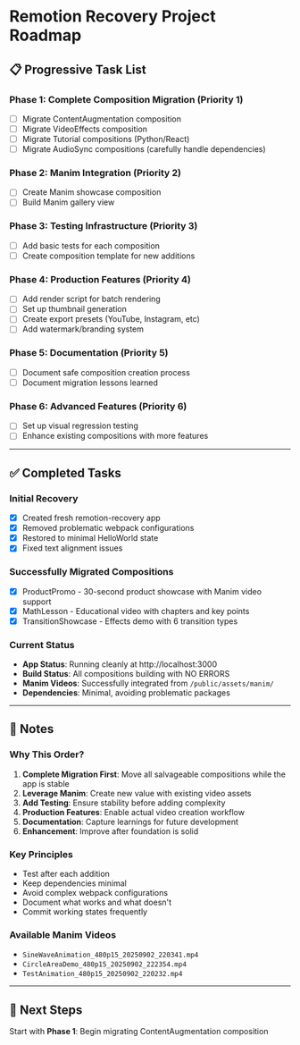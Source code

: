 # Remotion Recovery Project Roadmap

## 📋 Progressive Task List

### **Phase 1: Complete Composition Migration** (Priority 1)
- [ ] Migrate ContentAugmentation composition
- [ ] Migrate VideoEffects composition  
- [ ] Migrate Tutorial compositions (Python/React)
- [ ] Migrate AudioSync compositions (carefully handle dependencies)

### **Phase 2: Manim Integration** (Priority 2)
- [ ] Create Manim showcase composition
- [ ] Build Manim gallery view

### **Phase 3: Testing Infrastructure** (Priority 3)
- [ ] Add basic tests for each composition
- [ ] Create composition template for new additions

### **Phase 4: Production Features** (Priority 4)
- [ ] Add render script for batch rendering
- [ ] Set up thumbnail generation
- [ ] Create export presets (YouTube, Instagram, etc)
- [ ] Add watermark/branding system

### **Phase 5: Documentation** (Priority 5)
- [ ] Document safe composition creation process
- [ ] Document migration lessons learned

### **Phase 6: Advanced Features** (Priority 6)
- [ ] Set up visual regression testing
- [ ] Enhance existing compositions with more features

---

## ✅ Completed Tasks

### Initial Recovery
- [x] Created fresh remotion-recovery app
- [x] Removed problematic webpack configurations
- [x] Restored to minimal HelloWorld state
- [x] Fixed text alignment issues

### Successfully Migrated Compositions
- [x] ProductPromo - 30-second product showcase with Manim video support
- [x] MathLesson - Educational video with chapters and key points
- [x] TransitionShowcase - Effects demo with 6 transition types

### Current Status
- **App Status**: Running cleanly at http://localhost:3000
- **Build Status**: All compositions building with NO ERRORS
- **Manim Videos**: Successfully integrated from `/public/assets/manim/`
- **Dependencies**: Minimal, avoiding problematic packages

---

## 📝 Notes

### Why This Order?
1. **Complete Migration First**: Move all salvageable compositions while the app is stable
2. **Leverage Manim**: Create new value with existing video assets
3. **Add Testing**: Ensure stability before adding complexity
4. **Production Features**: Enable actual video creation workflow
5. **Documentation**: Capture learnings for future development
6. **Enhancement**: Improve after foundation is solid

### Key Principles
- Test after each addition
- Keep dependencies minimal
- Avoid complex webpack configurations
- Document what works and what doesn't
- Commit working states frequently

### Available Manim Videos
- `SineWaveAnimation_480p15_20250902_220341.mp4`
- `CircleAreaDemo_480p15_20250902_222354.mp4`
- `TestAnimation_480p15_20250902_220232.mp4`

---

## 🚀 Next Steps
Start with **Phase 1**: Begin migrating ContentAugmentation composition